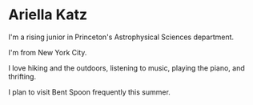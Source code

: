 # Ariella Katz

I'm a rising junior in Princeton's Astrophysical Sciences department.

I'm from New York City.

I love hiking and the outdoors, listening to music, playing the piano, and thrifting.

I plan to visit Bent Spoon frequently this summer.
